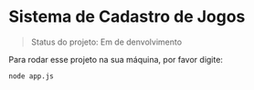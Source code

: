 <h1>Sistema de Cadastro de Jogos</h1>

> Status do projeto: Em de denvolvimento

Para rodar esse projeto na sua máquina, por favor digite:

```
node app.js
```
